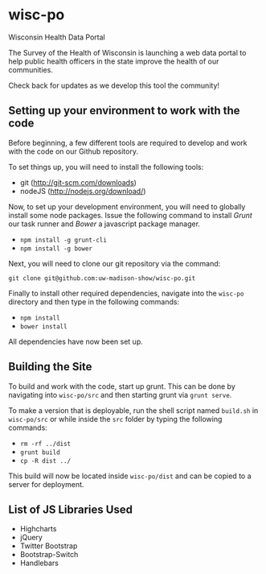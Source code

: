 wisc-po
=======

Wisconsin Health Data Portal

The Survey of the Health of Wisconsin is launching a web data portal to help public health officers in the state improve the health of our communities.

Check back for updates as we develop this tool the community!

Setting up your environment to work with the code
-----

Before beginning, a few different tools are required to develop and work with the code on our Github repository.

To set things up, you will need to install the following tools:
- git (http://git-scm.com/downloads)
- nodeJS (http://nodejs.org/download/)

Now, to set up your development environment, you will need to globally install some node packages. Issue the following command to install _Grunt_ our task runner and _Bower_ a javascript package manager.

- `npm install -g grunt-cli`
- `npm install -g bower`

Next, you will need to clone our git repository via the command:

`git clone git@github.com:uw-madison-show/wisc-po.git`

Finally to install other required dependencies, navigate into the `wisc-po` directory and then type in the following commands:

- `npm install`
- `bower install`

All dependencies have now been set up.

Building the Site
-----

To build and work with the code, start up grunt. This can be done by navigating into `wisc-po/src` and then starting grunt via `grunt serve`.

To make a version that is deployable, run the shell script named `build.sh` in `wisc-po/src` or while inside the `src` folder by typing the following commands:
- `rm -rf ../dist`
- `grunt build`
- `cp -R dist ../`

This build will now be located inside `wisc-po/dist` and can be copied to a server for deployment.

List of JS Libraries Used
-----

- Highcharts
- jQuery
- Twitter Bootstrap
- Bootstrap-Switch
- Handlebars
